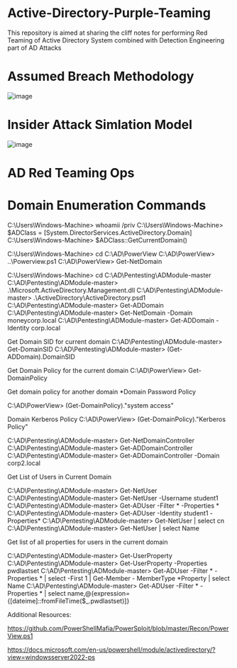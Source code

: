 # Active-Directory-Purple-Teaming
This repository is aimed at sharing the cliff notes for performing Red Teaming of Active Directory System combined with  Detection Engineering part of  AD Attacks

# Assumed Breach Methodology
![image](https://user-images.githubusercontent.com/53171887/170877039-2d596dca-ebc5-4f35-a3b8-f59ce3cffdef.png)

# Insider Attack Simlation Model
![image](https://user-images.githubusercontent.com/53171887/170877115-d198699a-7788-4cc4-a68e-b7a6435a6a65.png)


# AD Red Teaming Ops

# Domain Enumeration Commands 

C:\Users\Windows-Machine> whoamii /priv
C:\Users\Windows-Machine> $ADClass = [System.DirectorServices.ActiveDirectory.Domain]
C:\Users\Windows-Machine> $ADClass::GetCurrentDomain()

C:\Users\Windows-Machine> cd C:\AD\PowerView
C:\AD\PowerView> ..\Powerview.ps1
C:\AD\PowerView> Get-NetDomain

C:\Users\Windows-Machine> cd C:\AD\Pentesting\ADModule-master\
C:\AD\Pentesting\ADModule-master> .\Microsoft.ActiveDirectory.Management.dll
C:\AD\Pentesting\ADModule-master> .\ActiveDirectory\ActiveDirectory.psd1
C:\AD\Pentesting\ADModule-master> Get-ADDomain
C:\AD\Pentesting\ADModule-master> Get-NetDomain -Domain moneycorp.local
C:\AD\Pentesting\ADModule-master> Get-ADDomain -Identity corp.local

Get Domain SID for current domain
C:\AD\Pentesting\ADModule-master> Get-DomainSID
C:\AD\Pentesting\ADModule-master> (Get-ADDomain).DomainSID

Get Domain Policy for the current domain
C:\AD\PowerView> Get-DomainPolicy

Get domain policy for another domain
*Domain Password Policy

C:\AD\PowerView> (Get-DomainPolicy)."system access"

Domain Kerberos Policy 
C:\AD\PowerView> (Get-DomainPolicy)."Kerberos Policy"

C:\AD\Pentesting\ADModule-master> Get-NetDomainController
C:\AD\Pentesting\ADModule-master> Get-ADDomainController
C:\AD\Pentesting\ADModule-master> Get-ADDomainController -Domain corp2.local

Get List of Users in Current Domain

C:\AD\Pentesting\ADModule-master> Get-NetUser
C:\AD\Pentesting\ADModule-master> Get-NetUser -Username student1
C:\AD\Pentesting\ADModule-master> Get-ADUser -Filter * -Properties *
C:\AD\Pentesting\ADModule-master> Get-ADUser -Identity student1 -Properties*
C:\AD\Pentesting\ADModule-master> Get-NetUser | select cn
C:\AD\Pentesting\ADModule-master> Get-NetUser | select Name

Get list of all properties for users in the current domain

C:\AD\Pentesting\ADModule-master> Get-UserProperty
C:\AD\Pentesting\ADModule-master> Get-UserProperty -Properties pwdlastset
C:\AD\Pentesting\ADModule-master> Get-ADUser -Filter * -Properties * | select -First 1 | Get-Member - MemberType *Property | select Name
C:\AD\Pentesting\ADModule-master> Get-ADUser -Filter * -Properties * | select name,@{expression={[dateime]::fromFileTime($_.pwdlastset)]}

Additional Resources: 

https://github.com/PowerShellMafia/PowerSploit/blob/master/Recon/PowerView.ps1

https://docs.microsoft.com/en-us/powershell/module/activedirectory/?view=windowsserver2022-ps
